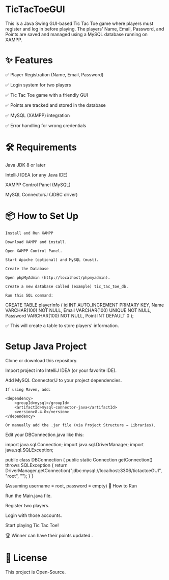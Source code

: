 <h1><b>TicTacToeGUI</b></h1>

This is a Java Swing GUI-based Tic Tac Toe game where players must register and log in before playing. The players' Name, Email, Password, and Points are saved and managed using a MySQL database running on XAMPP.

<h1><b>✨ Features </b></h1>

✅ Player Registration (Name, Email, Password)

✅ Login system for two players

✅ Tic Tac Toe game with a friendly GUI

✅ Points are tracked and stored in the database

✅ MySQL (XAMPP) integration

✅ Error handling for wrong credentials

<h1><b>🛠 Requirements</b></h1>

Java JDK 8 or later

IntelliJ IDEA (or any Java IDE)

XAMPP Control Panel (MySQL)

MySQL Connector/J (JDBC driver)

<h1><b>📦 How to Set Up</b></h1>

    Install and Run XAMPP

    Download XAMPP and install.

    Open XAMPP Control Panel.

    Start Apache (optional) and MySQL (must).

    Create the Database

    Open phpMyAdmin (http://localhost/phpmyadmin).

    Create a new database called (example) tic_tac_toe_db.

    Run this SQL command:

CREATE TABLE playerInfo ( id INT AUTO_INCREMENT PRIMARY KEY, Name VARCHAR(100) NOT NULL, Email VARCHAR(100) UNIQUE NOT NULL, Password VARCHAR(100) NOT NULL, Point INT DEFAULT 0 );

✅ This will create a table to store players' information. 
<h1><b>Setup Java Project</b></h1>

Clone or download this repository.

Import project into IntelliJ IDEA (or your favorite IDE).

Add MySQL Connector/J to your project dependencies.

    If using Maven, add:

    <dependency>
        <groupId>mysql</groupId>
        <artifactId>mysql-connector-java</artifactId>
        <version>8.4.0</version>
    </dependency>

    Or manually add the .jar file (via Project Structure → Libraries).

Edit your DBConnection.java like this:

import java.sql.Connection; import java.sql.DriverManager; import java.sql.SQLException;

public class DBConnection { public static Connection getConnection() throws SQLException { return DriverManager.getConnection("jdbc:mysql://localhost:3306/tictactoeGUI", "root", ""); } }

(Assuming username = root, password = empty) 🚀 How to Run

Run the Main.java file.

Register two players.

Login with those accounts.

Start playing Tic Tac Toe!

🏆 Winner can have their points updated .

<h1><b>📜 License</b></h1>

This project is Open-Source.
